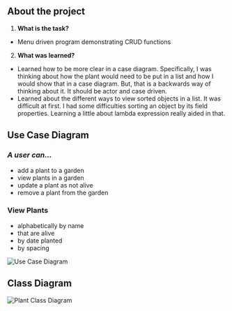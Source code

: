 ## About the project

1. **What is the task?** 
- Menu driven program demonstrating CRUD functions
2. **What was learned?** 
- Learned how to be more clear in a case diagram. Specifically, I was thinking about how the plant would need to be put in a list and how I would show that in a case diagram. But, that is a backwards way of thinking about it. It should be actor and case driven.
- Learned about the different ways to view sorted objects in a list. It was difficult at first. I had some difficulties sorting an object by its field properties. Learning a little about lambda expression really aided in that.

## Use Case Diagram

### *A user can...*
- add a plant to a garden
- view plants in a garden
- update a plant as not alive
- remove a plant from the garden

### View Plants
- alphabetically by name
- that are alive
- by date planted
- by spacing

![Use Case Diagram](https://docs.google.com/drawings/d/e/2PACX-1vRJ982LiyhrHEPpIT_DptDWoN8xn-9X23JWYGV00eKWgKodBULUZ1AkV7BYX_EBEcjcBNyJJxBcQdmr/pub?w=830&h=458)


## Class Diagram

 ![Plant Class Diagram](https://docs.google.com/drawings/d/e/2PACX-1vQzzZqjMwkoDh6ol3l3mQoZHaIBX_3m6gkasnYgcF6ZGSeXqCgNvEqPBQ8eJVStxxTZuEJoxXG_19Hq/pub?w=1164&h=976)
